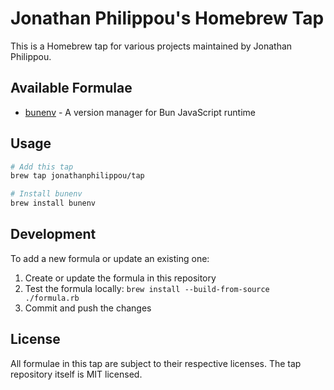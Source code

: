 # Jonathan Philippou's Homebrew Tap

This is a Homebrew tap for various projects maintained by Jonathan Philippou.

## Available Formulae

- [bunenv](https://github.com/jonathanphilippou/bunenv) - A version manager for Bun JavaScript runtime

## Usage

```bash
# Add this tap
brew tap jonathanphilippou/tap

# Install bunenv
brew install bunenv
```

## Development

To add a new formula or update an existing one:

1. Create or update the formula in this repository
2. Test the formula locally: `brew install --build-from-source ./formula.rb`
3. Commit and push the changes

## License

All formulae in this tap are subject to their respective licenses. The tap repository itself is MIT licensed.

